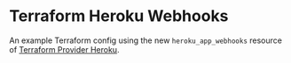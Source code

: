Terraform Heroku Webhooks
===========================

An example Terraform config using the new `heroku_app_webhooks` resource of [Terraform Provider Heroku](https://www.terraform.io/docs/providers/heroku/index.html).
